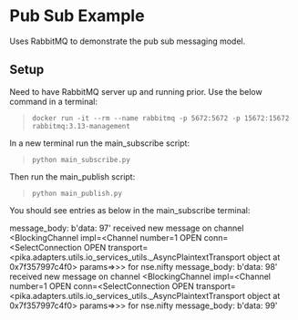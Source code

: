 # Pub Sub Example

Uses RabbitMQ to demonstrate the pub sub messaging model.

## Setup

Need to have RabbitMQ server up and running prior. Use the below command in a terminal:

>`docker run -it --rm --name rabbitmq -p 5672:5672 -p 15672:15672 rabbitmq:3.13-management`

In a new terminal run the main_subscribe script:

>`python main_subscribe.py`

Then run the main_publish script:

>`python main_publish.py`

You should see entries as below in the main_subscribe terminal:

message_body: b'data: 97'
received new message on channel <BlockingChannel impl=<Channel number=1 OPEN conn=<SelectConnection OPEN transport=<pika.adapters.utils.io_services_utils._AsyncPlaintextTransport object at 0x7f357997c4f0> params=<ConnectionParameters host=localhost port=5672 virtual_host=/ ssl=False>>>> for nse.nifty
message_body: b'data: 98'
received new message on channel <BlockingChannel impl=<Channel number=1 OPEN conn=<SelectConnection OPEN transport=<pika.adapters.utils.io_services_utils._AsyncPlaintextTransport object at 0x7f357997c4f0> params=<ConnectionParameters host=localhost port=5672 virtual_host=/ ssl=False>>>> for nse.nifty
message_body: b'data: 99'